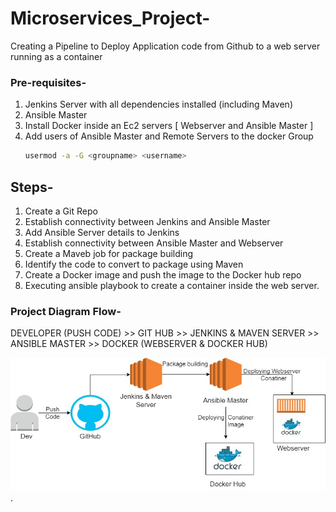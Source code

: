 # Microservices_Project-
Creating a Pipeline to Deploy Application code from Github to a web server running as a container

### Pre-requisites-
1. Jenkins Server with all dependencies installed (including Maven)
2. Ansible Master
3. Install Docker inside an Ec2 servers [ Webserver and Ansible Master ]
4. Add users of Ansible Master and Remote Servers to the docker Group
   ```sh
   usermod -a -G <groupname> <username>
   ```

## Steps-
1. Create a Git Repo
2. Establish connectivity between Jenkins and Ansible Master
3. Add Ansible Server details to Jenkins
4. Establish connectivity between Ansible Master and Webserver
5. Create a Maveb job for package building
6. Identify the code to convert to package using Maven
7. Create a Docker image and push the image to the Docker hub repo
8. Executing ansible playbook to create a container inside the web server.

### Project Diagram Flow-
DEVELOPER (PUSH CODE) >> GIT HUB >> JENKINS & MAVEN SERVER >> ANSIBLE MASTER >> DOCKER (WEBSERVER & DOCKER HUB) 


![alt text](https://github.com/Sharad-Parit6094/Microservices_Project/blob/main/MicroService_Project.jpg).

